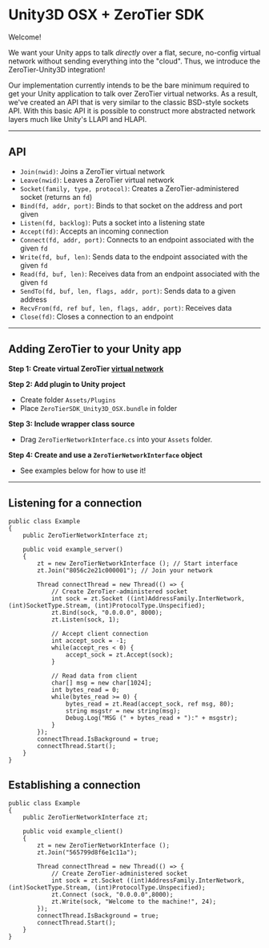 Unity3D OSX + ZeroTier SDK
====

Welcome!

We want your Unity apps to talk *directly* over a flat, secure, no-config virtual network without sending everything into the "cloud". Thus, we introduce the ZeroTier-Unity3D integration!  

Our implementation currently intends to be the bare minimum required to get your Unity application to talk over ZeroTier virtual networks. As a result, we've created an API that is very similar to the classic BSD-style sockets API. With this basic API it is possible to construct more abstracted network layers much like Unity's LLAPI and HLAPI.

***
## API  

- `Join(nwid)`: Joins a ZeroTier virtual network
- `Leave(nwid)`: Leaves a ZeroTier virtual network
- `Socket(family, type, protocol)`: Creates a ZeroTier-administered socket (returns an `fd`)
- `Bind(fd, addr, port)`: Binds to that socket on the address and port given
- `Listen(fd, backlog)`: Puts a socket into a listening state
- `Accept(fd)`: Accepts an incoming connection
- `Connect(fd, addr, port)`: Connects to an endpoint associated with the given `fd` 
- `Write(fd, buf, len)`: Sends data to the endpoint associated with the given `fd`
- `Read(fd, buf, len)`: Receives data from an endpoint associated with the given `fd`
- `SendTo(fd, buf, len, flags, addr, port)`: Sends data to a given address
- `RecvFrom(fd, ref buf, len, flags, addr, port)`: Receives data
- `Close(fd)`: Closes a connection to an endpoint

***
## Adding ZeroTier to your Unity app

**Step 1: Create virtual ZeroTier [virtual network](https://my.zerotier.com/)**

**Step 2: Add plugin to Unity project**
 - Create folder `Assets/Plugins`
 - Place `ZeroTierSDK_Unity3D_OSX.bundle` in folder

**Step 3: Include wrapper class source**
 - Drag `ZeroTierNetworkInterface.cs` into your `Assets` folder.

**Step 4: Create and use a `ZeroTierNetworkInterface` object**
 - See examples below for how to use it!

***

## Listening for a connection
```
public class Example
{
	public ZeroTierNetworkInterface zt;

	public void example_server()
	{
		zt = new ZeroTierNetworkInterface (); // Start interface
		zt.Join("8056c2e21c000001"); // Join your network

		Thread connectThread = new Thread(() => { 
			// Create ZeroTier-administered socket
			int sock = zt.Socket ((int)AddressFamily.InterNetwork, (int)SocketType.Stream, (int)ProtocolType.Unspecified);
			zt.Bind(sock, "0.0.0.0", 8000);
			zt.Listen(sock, 1);

			// Accept client connection
			int accept_sock = -1;
			while(accept_res < 0) {
				accept_sock = zt.Accept(sock);
			}

			// Read data from client
			char[] msg = new char[1024];
			int bytes_read = 0;
			while(bytes_read >= 0) { 
				bytes_read = zt.Read(accept_sock, ref msg, 80);
				string msgstr = new string(msg);
				Debug.Log("MSG (" + bytes_read + "):" + msgstr);
			}
		});
		connectThread.IsBackground = true;
		connectThread.Start();
	}
}
```

## Establishing a connection
```
public class Example
{
	public ZeroTierNetworkInterface zt;

	public void example_client()
	{
		zt = new ZeroTierNetworkInterface ();
		zt.Join("565799d8f6e1c11a");

		Thread connectThread = new Thread(() => {	
			// Create ZeroTier-administered socket		
			int sock = zt.Socket ((int)AddressFamily.InterNetwork, (int)SocketType.Stream, (int)ProtocolType.Unspecified);
			zt.Connect (sock, "0.0.0.0",8000);
			zt.Write(sock, "Welcome to the machine!", 24);
		});
		connectThread.IsBackground = true;
		connectThread.Start();
	}
}
```